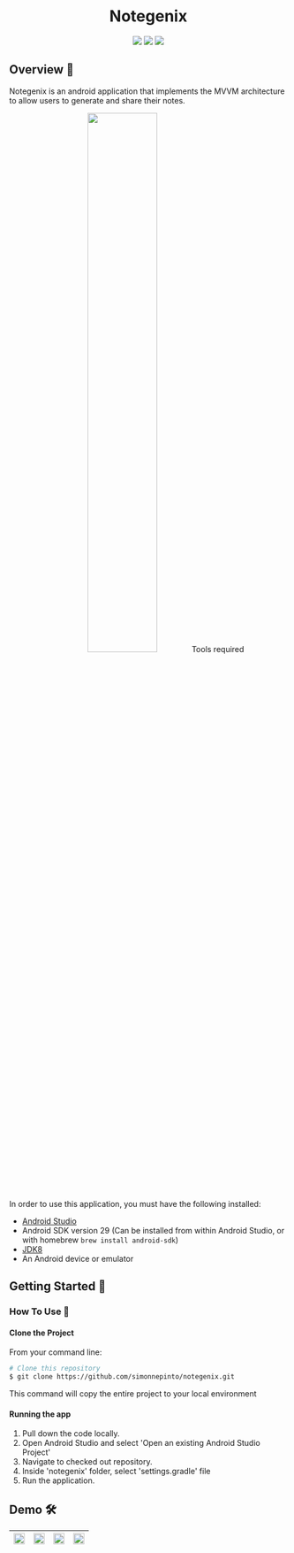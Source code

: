 <h1 align="center">Notegenix</h1>

<p align="center">
<img src="https://img.shields.io/badge/Built%20using-Android Studio-1f425f.svg">
<img src="https://travis-ci.org/fossasia/badge-magic-android.svg?branch=development">
<img src="https://img.shields.io/badge/Made%20with-Kotlin-1f425f.svg">
</p>


## Overview :memo:
Notegenix is an android application that implements the MVVM architecture to allow users to generate and share their notes. 

<p align="center">
<img src="https://user-images.githubusercontent.com/53074235/113597007-b2717300-9658-11eb-8bab-11991613ae9b.png" width="50%>
</p>

It provides a database-driven note taking experience where the data is stored in a SQLite database using Room architecture components. The LiveData is then fetched from the ViewModel and loaded into a Recycler View.


## Tools required
In order to use this application, you must have the following installed:
* [Android Studio](https://developer.android.com/studio/index.html)
* Android SDK version 29 (Can be installed from within Android Studio, or with homebrew `brew install android-sdk`)
* [JDK8](https://www.oracle.com/in/java/technologies/javase/javase-jdk8-downloads.html)
* An Android device or emulator


## Getting Started 🚀

### How To Use 🔧

#### Clone the Project

From your command line:
```bash
# Clone this repository
$ git clone https://github.com/simonnepinto/notegenix.git

```

This command  will copy the entire project to your local environment

#### Running the app

1.  Pull down the code locally.
2.  Open Android Studio and select 'Open an existing Android Studio Project'
3.  Navigate to checked out repository.
4.  Inside 'notegenix' folder, select 'settings.gradle' file
5.  Run the application.


## Demo 🛠️
|<img src="https://user-images.githubusercontent.com/53074235/112448323-4baaaa80-8d78-11eb-84fd-7a44d25c4eba.png" width="100%" > | <img src="https://user-images.githubusercontent.com/53074235/112603456-0ac79a00-8e3b-11eb-8031-e8bbb16f1c7b.png" width="100%">|<img src="https://user-images.githubusercontent.com/53074235/112603463-0dc28a80-8e3b-11eb-9d51-46b77785f742.png" width="100%">| <img src="https://user-images.githubusercontent.com/53074235/112603465-0ef3b780-8e3b-11eb-979b-ef3a7e687819.png" width="100%">|
|:-------------------------:|:-------------------------:|:-------------------------:|:-------------------------:|


